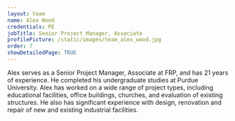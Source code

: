 ```yaml
---
layout: team
name: Alex Wood
credentials: PE
jobTitle: Senior Project Manager, Associate
profilePicture: /static/images/team_alex_wood.jpg
order: 7
showDetailedPage: TRUE
---
```

Alex serves as a Senior Project Manager, Associate at FRP, and has 21 years of experience.  He completed his undergraduate studies at Purdue University.  Alex has worked on a wide range of project types, including educational facilities, office buildings, churches, and evaluation of existing structures.  He also has significant experience with design, renovation and repair of new and existing industrial facilities.
